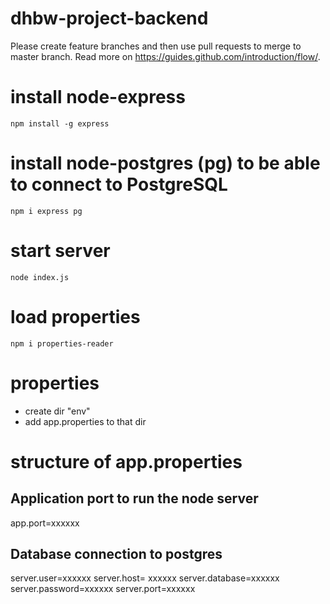 # dhbw-project-backend

Please create feature branches and then use pull requests to merge to master branch.
Read more on https://guides.github.com/introduction/flow/.

# install node-express
```
npm install -g express
```

# install node-postgres (pg) to be able to connect to PostgreSQL
```
npm i express pg
```

# start server
```
node index.js
```

# load properties
```
npm i properties-reader
```

# properties
- create dir "env"  
- add app.properties to that dir 

# structure of app.properties
## Application port to run the node server
app.port=xxxxxx

## Database connection to postgres
server.user=xxxxxx
server.host= xxxxxx
server.database=xxxxxx
server.password=xxxxxx
server.port=xxxxxx